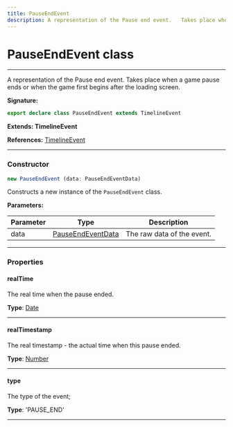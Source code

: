 ```yaml
---
title: PauseEndEvent
description: A representation of the Pause end event.   Takes place when a game pause ends or when the game first begins after the loading screen.
---
```


# PauseEndEvent class

---

A representation of the Pause end event.   Takes place when a game pause ends or when the game first begins after the loading screen.

**Signature:**

```ts
export declare class PauseEndEvent extends TimelineEvent 
```

**Extends: TimelineEvent**

**References:** [TimelineEvent](/api/timelineevent)

---

### Constructor

```ts
new PauseEndEvent (data: PauseEndEventData)
```

Constructs a new instance of the `PauseEndEvent` class.

**Parameters:**

| Parameter | Type | Description |
| --------- | ---- | ----------- |
| data | [PauseEndEventData](/api/pauseendeventdata) | The raw data of the event. |
---

### Properties

#### realTime

The real time when the pause ended.



**Type**: [Date](https://developer.mozilla.org/en-US/docs/Web/JavaScript/Reference/Global_Objects/Date)

---

#### realTimestamp

The real timestamp - the actual time when this pause ended.



**Type**: [Number](https://developer.mozilla.org/en-US/docs/Web/JavaScript/Reference/Global_Objects/Number)

---

#### type

The type of the event;



**Type**: 'PAUSE_END'

---

